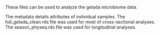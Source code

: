 These files can be used to analyze the gelada microbiome data. 

The metadata details attributes of individual samples. The full_gelada_clean.rds file was used for most of cross-sectional analyses. The season_physeq.rds file was used for longitudinal analyses. 
